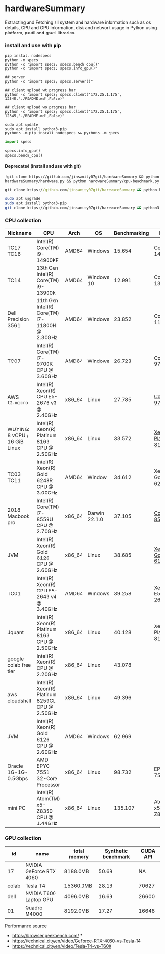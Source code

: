 # hardwareSummary
Extracting and Fetching all system and hardware information such as os details, CPU and GPU information, disk and network usage in Python using platform, psutil and gputil libraries.



### install and use with pip

```shell
pip install nodespecs
python -m specs
python -c "import specs; specs.bench_cpu()"
python -c "import specs; specs.info_gpu()"
```

```shell
## server
python -c "import specs; specs.server()"

## client upload wt progress bar
python -c "import specs; specs.client('172.25.1.175', 12345,'./README.md',False)"

## client upload wo progress bar
python -c "import specs; specs.client('172.25.1.175', 12345,'./README.md',False)"
```

```
sudo apt update
sudo apt install python3-pip
python3 -m pip install nodespecs && python3 -m specs
```



```python
import specs

specs.info_gpu()
specs.bench_cpu()
```





#### Deprecated  (install and use with git)

```
!git clone https://github.com/jinsanity07git/hardwareSummary && python hardwareSummary/hardware.py && python hardwareSummary/cpu-benchmark.py

```

```cmd
git clone https://github.com/jinsanity07git/hardwareSummary && python hardwareSummary/hardware.py && python hardwareSummary/cpu-benchmark.py

```

```bash
sudo apt upgrade
sudo apt install python3-pip
git clone https://github.com/jinsanity07git/hardwareSummary && python3 hardwareSummary/hardware.py && python3 hardwareSummary/cpu-benchmark.py
```



### CPU collection
| Nickname                      | CPU                                            | Arch   | OS            | Benchmarking | Comb                                                         | Score |
| ----------------------------- | ---------------------------------------------- | ------ | ------------- | ------------ | ------------------------------------------------------------ | ----- |
| TC17<br />TC16                | Intel(R) Core(TM) i9-14900KF                   | AMD64  | Windows       | 15.654       | Core-i9-14900KF                                              | 39.25 |
| TC14                          | 13th Gen Intel(R) Core(TM) i9-13900K           | AMD64  | Windows 10    | 12.991       | Core-i9-13900K                                               | 38.76 |
| Dell Precision 3561           | 11th Gen Intel(R) Core(TM) i7-11800H @ 2.30GHz | AMD64  | Windows       | 23.852       | Core-i7-11800H                                               | 13.47 |
| TC07                          | Intel(R) Core(TM) i7-9700K CPU @ 3.60GHz       | AMD64  | Windows       | 26.723       | Core-i7-9700K                                                | 9.45  |
| AWS `t2.micro`                | Intel(R) Xeon(R) CPU E5-2676 v3 @ 2.40GHz      | x86_64 | Linux         | 27.785       | [Core-i7-9700K](https://technical.city/en/cpu/Core-i7-9700K) | 8.81  |
| WUYING: 8 vCPU / 16 GiB Linux | Intel(R) Xeon(R) Platinum 8163 CPU @ 2.50GHz   | x86_64 | Linux         | 33.572       | [Xeon-Platinum-8163](https://versus.com/en/intel-xeon-gold-6126-vs-intel-xeon-platinum-8168) |       |
| TC03<br />TC11                | Intel(R) Xeon(R) Gold 6248R CPU @ 3.00GHz      | AMD64  | Window        | 34.612       | Xeon-Gold-6248R                                              | 23.26 |
| 2018 Macbook pro              | Intel(R) Core(TM) i7-8559U CPU @ 2.70GHz       | x86_64 | Darwin 22.1.0 | 37.105       | [Core-i7-8559U](https://technical.city/en/cpu/Core-i7-8559U) | 5.38  |
| JVM                           | Intel(R) Xeon(R) Gold 6126 CPU @ 2.60GHz       | x86_64 | Linux         | 38.685       | [Xeon-Gold-6126](https://technical.city/en/cpu/Xeon-Gold-6126) | 12.21 |
| TC01                          | Intel(R) Xeon(R) CPU E5-2643 v4 @ 3.40GHz      | AMD64  | Windows       | 39.258       | Xeon-E5-2643-v4                                              | 7.62  |
| Jquant                        | Intel(R) Xeon(R) Platinum 8163 CPU @ 2.50GHz   | x86_64 | Linux         | 40.128       | Xeon-Platinum-8163                                           |       |
| google colab free tier        | Intel(R) Xeon(R) CPU @ 2.20GHz                 | x86_64 | Linux         | 43.078       |                                                              |       |
| aws cloudshell                | Intel(R) Xeon(R) Platinum 8259CL CPU @ 2.50GHz | x86_64 | Linux         | 49.396       |                                                              |       |
| JVM                           | Intel(R) Xeon(R) Gold 6126 CPU @ 2.60GHz       | AMD64  | Windows       | 62.969       |                                                              |       |
| Oracle 1G-1G-0.5Gbps          | AMD EPYC 7551 32-Core Processor                | x86_64 | Linux         | 98.732       | EPYC-7551                                                    | 14.67 |
| mini PC                       | Intel(R) Atom(TM) x5-Z8350 CPU @ 1.44GHz       | x86_64 | Linux         | 135.107      | Atom-x5-Z8350                                                | 0.57  |

### GPU collection



| id    | name                    | total memory | Synthetic benchmark | CUDA API |
| ----- | ----------------------- | ------------ | ------------------- | -------- |
| 17    | NVIDIA GeForce RTX 4060 | 8188.0MB     | 50.69               | NA       |
| colab | Tesla T4                | 15360.0MB    | 28.16               | 70627    |
| dell  | NVIDIA T600 Laptop GPU  | 4096.0MB     | 16.69               | 26600    |
| 01    | Quadro M4000            | 8192.0MB     | 17.27               | 16648    |





Performance source

* https://browser.geekbench.com/
  * 
* https://technical.city/en/video/GeForce-RTX-4060-vs-Tesla-T4
* https://technical.city/en/video/Tesla-T4-vs-T600
